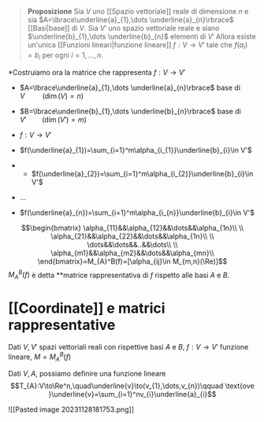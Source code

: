 >**Proposizione**
>Sia $V$ uno [[Spazio vettoriale]] reale di dimensione $n$ e sia $A=\lbrace\underline{a}_{1},\dots \underline{a}_{n}\rbrace$ [[Basi|base]] di $V$.
>Sia $V'$ uno spazio vettoriale reale e siano $\underline{b}_{1},\dots \underline{b}_{n}$ elementi di $V'$
>Allora esiste un'unica [[Funzioni lineari|funzione lineare]] $f:V\to V'$ tale che $f(a_{i})=b_{i}$ per ogni $i=1,\dots,n$.

*Costruiamo ora la matrice che rappresenta $f:V\to V'$

- $A=\lbrace\underline{a}_{1},\dots \underline{a}_{n}\rbrace$ base di $V\qquad$ ($\dim(V)=n$)
- $B=\lbrace\underline{b}_{1},\dots \underline{b}_{n}\rbrace$ base di $V'\qquad$($\dim(V')=m$)
- $f:V\to V'$

- $f(\underline{a}_{1})=\sum_{i=1}^m\alpha_{i_{1}}\underline{b}_{i}\in V'$
- - $f(\underline{a}_{2})=\sum_{i=1}^m\alpha_{i_{2}}\underline{b}_{i}\in V'$
- $\dots$
- $f(\underline{a}_{n})=\sum_{i=1}^m\alpha_{i_{n}}\underline{b}_{i}\in V'$

$$\begin{bmatrix}
\alpha_{11}&&\alpha_{12}&&\dots&&\alpha_{1n}\\ \\
\alpha_{21}&&\alpha_{22}&&\dots&&\alpha_{1n}\\ \\
\dots&&\dots&&..&&\dots\\ \\
\alpha_{m1}&&\alpha_{m2}&&\dots&&\alpha_{mn}\\
\end{bmatrix}=M_{A}^B(f)=[\alpha_{ij}\in M_{m,n}(\Re)]$$
$M_{A}^B(f)$ è detta **matrice rappresentativa di $f$ rispetto alle basi $A$ e $B$.

# [[Coordinate]] e matrici rappresentative

Dati $V,V'$ spazi vettoriali reali con rispettive basi $A$ e $B$,
$f:V\to V'$ funzione lineare, $M=M_{A}^B(f)$

Dati $V, A$, possiamo definire una funzione lineare 
$$T_{A}:V\to\Re^n,\quad\underline{v}\to(v_{1},\dots,v_{n})\qquad \text{ove }\underline{v}=\sum_{i=1}^nv_{i}\underline{a}_{i}$$


![[Pasted image 20231128181753.png]]